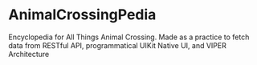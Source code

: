 # AnimalCrossingPedia
Encyclopedia for All Things Animal Crossing. Made as a practice to fetch data from RESTful API, programmatical UIKit Native UI, and VIPER Architecture
